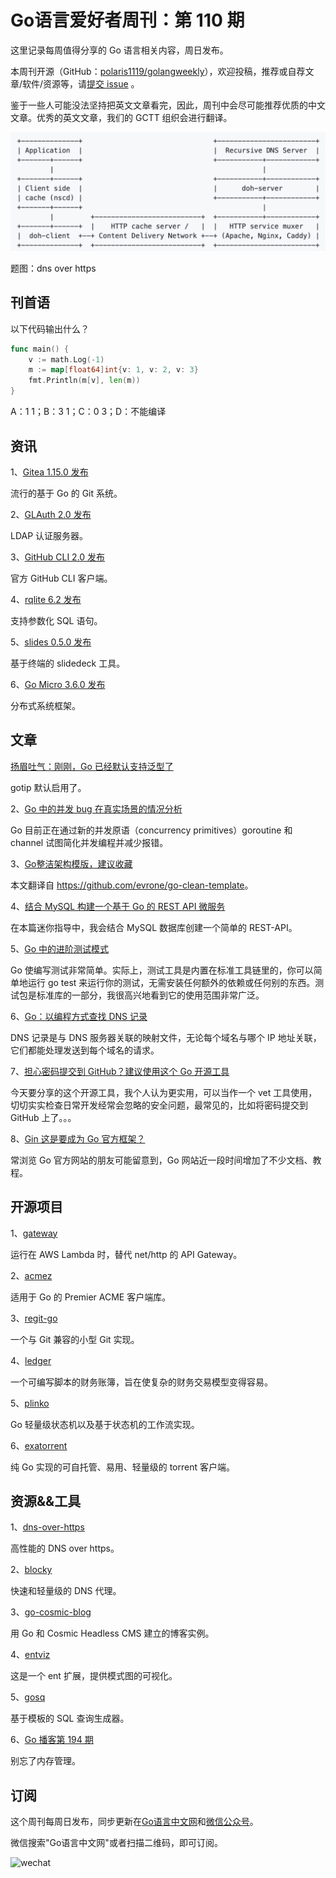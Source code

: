 # Go语言爱好者周刊：第 110 期

这里记录每周值得分享的 Go 语言相关内容，周日发布。

本周刊开源（GitHub：[polaris1119/golangweekly](https://github.com/polaris1119/golangweekly)），欢迎投稿，推荐或自荐文章/软件/资源等，请[提交 issue](https://github.com/polaris1119/golangweekly/issues) 。

鉴于一些人可能没法坚持把英文文章看完，因此，周刊中会尽可能推荐优质的中文文章。优秀的英文文章，我们的 GCTT 组织会进行翻译。

![](imgs/issue110/cover.png)

题图：dns over https

## 刊首语

以下代码输出什么？

```go
func main() {
    v := math.Log(-1)
    m := map[float64]int{v: 1, v: 2, v: 3}
    fmt.Println(m[v], len(m))
}
```

A：1 1；B：3 1；C：0 3；D：不能编译

## 资讯

1、[Gitea 1.15.0 发布](https://blog.gitea.io/2021/08/gitea-1.15.0-is-released/)

流行的基于 Go 的 Git 系统。

2、[GLAuth 2.0 发布](https://github.com/glauth/glauth)

LDAP 认证服务器。

3、[GitHub CLI 2.0 发布](https://github.com/cli/cli/releases/tag/v2.0.0)

官方 GitHub CLI 客户端。

4、[rqlite 6.2 发布](https://github.com/rqlite/rqlite/releases/tag/v6.2.0)

支持参数化 SQL 语句。

5、[slides 0.5.0 发布](https://github.com/maaslalani/slides/releases/tag/v0.5.0)

基于终端的 slidedeck 工具。

6、[Go Micro 3.6.0 发布](https://github.com/asim/go-micro)

分布式系统框架。

## 文章

[扬眉吐气：刚刚，Go 已经默认支持泛型了](https://mp.weixin.qq.com/s/EMcarjLe2CCJZO9t5rM_Ww)

gotip 默认启用了。

2、[Go 中的并发 bug 在真实场景的情况分析](https://mp.weixin.qq.com/s/O-tjWE216f4xFWvEdSVdSg)

Go 目前正在通过新的并发原语（concurrency primitives）goroutine 和 channel 试图简化并发编程并减少报错。

3、[Go整洁架构模版，建议收藏](https://mp.weixin.qq.com/s/9iQiaZCQaGgnnz6vtfdEFA)

本文翻译自 <https://github.com/evrone/go-clean-template>。

4、[结合 MySQL 构建一个基于 Go 的 REST API 微服务](https://mp.weixin.qq.com/s/u0VLC4IRputge42lPvWlow)

在本篇迷你指导中，我会结合 MySQL 数据库创建一个简单的 REST-API。

5、[Go 中的进阶测试模式](https://mp.weixin.qq.com/s/bVBX5sYbd32Il7IuL0waTw)

Go 使编写测试非常简单。实际上，测试工具是内置在标准工具链里的，你可以简单地运行 go test 来运行你的测试，无需安装任何额外的依赖或任何别的东西。测试包是标准库的一部分，我很高兴地看到它的使用范围非常广泛。

6、[Go：以编程方式查找 DNS 记录](https://mp.weixin.qq.com/s/JlHxKk5BKmYZW-6z8hHR_Q)

DNS 记录是与 DNS 服务器关联的映射文件，无论每个域名与哪个 IP 地址关联，它们都能处理发送到每个域名的请求。

7、[担心密码提交到 GitHub？建议使用这个 Go 开源工具](https://mp.weixin.qq.com/s/wMaEkWr1O64tx7NkMooIpg)

今天要分享的这个开源工具，我个人认为更实用，可以当作一个 vet 工具使用，切切实实检查日常开发经常会忽略的安全问题，最常见的，比如将密码提交到 GitHub 上了。。。

8、[Gin 这是要成为 Go 官方框架？](https://mp.weixin.qq.com/s/xDx1HW5mehnYGT61eGYB9A)

常浏览 Go 官方网站的朋友可能留意到，Go 网站近一段时间增加了不少文档、教程。

## 开源项目

1、[gateway](https://github.com/apex/gateway)

运行在 AWS Lambda 时，替代 net/http 的 API Gateway。

2、[acmez](https://github.com/mholt/acmez)

适用于 Go 的 Premier ACME 客户端库。

3、[regit-go](https://github.com/WithGJR/regit-go)

一个与 Git 兼容的小型 Git 实现。

4、[ledger](https://github.com/numary/ledger)

一个可编写脚本的财务账簿，旨在使复杂的财务交易模型变得容易。

5、[plinko](https://github.com/shipt/plinko)

Go 轻量级状态机以及基于状态机的工作流实现。

6、[exatorrent](https://github.com/varbhat/exatorrent)

纯 Go 实现的可自托管、易用、轻量级的 torrent 客户端。

## 资源&&工具

1、[dns-over-https](https://github.com/m13253/dns-over-https)

高性能的 DNS over https。

2、[blocky](https://github.com/0xERR0R/blocky)

快速和轻量级的 DNS 代理。

3、[go-cosmic-blog](https://github.com/cosmicjs/go-cosmic-blog)

用 Go 和 Cosmic Headless CMS 建立的博客实例。

4、[entviz](https://github.com/hedwigz/entviz)

这是一个 ent 扩展，提供模式图的可视化。

5、[gosq](https://github.com/sanggonlee/gosq)

基于模板的 SQL 查询生成器。

6、[Go 播客第 194 期](https://changelog.com/gotime/194)

别忘了内存管理。

## 订阅

这个周刊每周日发布，同步更新在[Go语言中文网](https://studygolang.com/go/weekly)和[微信公众号](https://weixin.sogou.com/weixin?query=Go%E8%AF%AD%E8%A8%80%E4%B8%AD%E6%96%87%E7%BD%91)。

微信搜索"Go语言中文网"或者扫描二维码，即可订阅。

![wechat](imgs/wechat.png)
